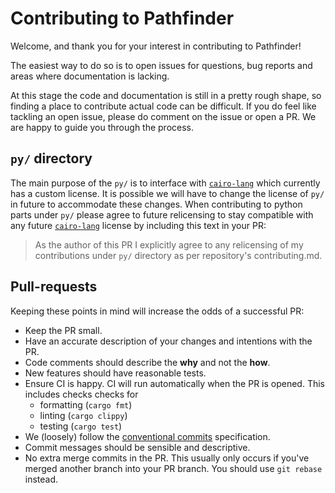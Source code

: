 # Contributing to Pathfinder

Welcome, and thank you for your interest in contributing to Pathfinder!

The easiest way to do so is to open issues for questions, bug reports and areas
where documentation is lacking.

At this stage the code and documentation is still in a pretty rough shape, so
finding a place to contribute actual code can be difficult. If you do feel like
tackling an open issue, please do comment on the issue or open a PR. We are
happy to guide you through the process.

## `py/` directory

The main purpose of the `py/` is to interface with [`cairo-lang`] which
currently has a custom license. It is possible we will have to change the
license of `py/` in future to accommodate these changes. When contributing to
python parts under `py/` please agree to future relicensing to stay compatible
with any future [`cairo-lang`] license by including this text in your PR:

> As the author of this PR I explicitly agree to any relicensing of my
> contributions under `py/` directory as per repository's contributing.md.

[`cairo-lang`]: https://github.com/starkware-libs/cairo-lang

## Pull-requests

Keeping these points in mind will increase the odds of a successful PR:

- Keep the PR small.
- Have an accurate description of your changes and intentions with the PR.
- Code comments should describe the **why** and not the **how**.
- New features should have reasonable tests.
- Ensure CI is happy. CI will run automatically when the PR is opened. This includes checks checks for
  - formatting (`cargo fmt`)
  - linting (`cargo clippy`)
  - testing (`cargo test`)
- We (loosely) follow the [conventional commits](https://www.conventionalcommits.org/en/v1.0.0/) specification.
- Commit messages should be sensible and descriptive.
- No extra merge commits in the PR. This usually only occurs if you've merged another branch into your PR branch. You should use `git rebase` instead.
